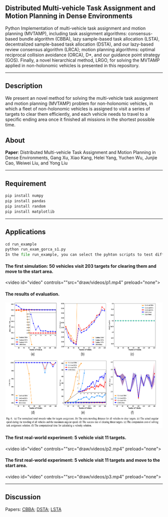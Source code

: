 ## Distributed Multi-vehicle Task Assignment and Motion Planning in Dense Environments
Python Implementation of multi-vehicle task assignment and motion planning (MVTAMP), including task assignment algorithms: consensus-based bundle algorithm (CBBA), lazy sample-based task allocation (LSTA), decentralized sample-based task allocation (DSTA), and our lazy-based review consensus algorithm (LRCA); motion planning algorithms: optimal reciprocal collision avoidance (ORCA), D*, and our guidance point strategy (GOS). Finally, a novel hierarchical method, LRGO, for solving the MVTAMP applied in non-holonomic vehicles  is presented in this repository.

-----

Description
-----

We present an novel method for solving the multi-vehicle task assignment and motion planning (MVTAMP) problem for non-holonomic vehicles, in which a fleet of non-holonomic vehicles is assigned to visit a series of targets to clear them efficiently, and each vehicle needs to travel to a specific ending area once it finished all missions in the shortest possible time.

About
-----

**Paper**:  Distributed Multi-vehicle Task Assignment and Motion Planning in Dense Environments, Gang Xu, Xiao Kang, Helei Yang, Yuchen Wu, Junjie Cao,  Weiwei Liu, and Yong Liu


-----

Requirement
-----

```python
pip install numpy
pip install pandas
pip install random
pip install matplotlib
```

-----

Applications
-----

```python
cd run_example
python run_exam_gorca_s1.py
In the file run_example, you can select the pyhton scripts to test different scenarios. 
```

#### The first simulation: 50 vehicles visit 203 targets for clearing them and move to the start area.

<video id="video" controls=""src="draw/videos/p1.mp4" preload="none">

#### The results of evaluation.

<p align="center">
    <img src="draw/figs/evaluation.png" width="800" height="400" />
</p>


#### The first real-world experiment: 5 vehicle visit 11 targets.

<video id="video" controls=""src="draw/videos/p2.mp4" preload="none">




#### The first real-world experiment: 5 vehicle visit 11 targets and move to the start area.

<video id="video" controls=""src="draw/videos/p3.mp4" preload="none">



----

Discussion
----

Papers: [CBBA](https://ieeexplore.ieee.org/stamp/stamp.jsp?tp=&arnumber=5072249); [DSTA](https://link.springer.com/article/10.1007/s11721-022-00213-0); [LSTA](https://ieeexplore.ieee.org/stamp/stamp.jsp?tp=&arnumber=8798293)
